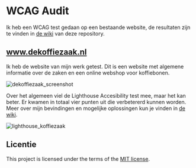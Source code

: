 # WCAG Audit 

Ik heb een WCAG test gedaan op een bestaande website, de resultaten zijn te vinden in [de wiki](https://github.com/gitazeinstra/all-human-wcag-audit/wiki) van deze repository.

## www.dekoffiezaak.nl
Ik heb de website van mijn werk getest. Dit is een website met algemene informatie over de zaken en een online webshop voor koffiebonen.

![dekoffiezaak_screenshot](https://github.com/gitazeinstra/all-human-wcag-audit/assets/40466580/5593d914-7ae6-49c1-a45c-8cd7deec9b82)

Over het algemeen viel de Lighthouse Accesibility test mee, maar het kan beter. Er kwamen in totaal vier punten uit die verbetererd kunnen worden. Meer over mijn bevindingen en  mogelijke oplossingen kun je vinden in [de wiki](https://github.com/gitazeinstra/all-human-wcag-audit/wiki).

![lighthouse_koffiezaak](https://github.com/gitazeinstra/all-human-wcag-audit/assets/40466580/afe519ca-835b-4e50-9df8-3688ec94d037)

## Licentie

This project is licensed under the terms of the [MIT license](./LICENSE).
